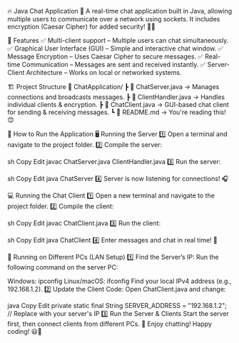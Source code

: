 🔥 Java Chat Application 🚀
A real-time chat application built in Java, allowing multiple users to communicate over a network using sockets. It includes encryption (Caesar Cipher) for added security! 💬🔐

📌 Features
✅ Multi-client support – Multiple users can chat simultaneously.
✅ Graphical User Interface (GUI) – Simple and interactive chat window.
✅ Message Encryption – Uses Caesar Cipher to secure messages.
✅ Real-time Communication – Messages are sent and received instantly.
✅ Server-Client Architecture – Works on local or networked systems.

🏗 Project Structure
📂 ChatApplication/
┣ 📜 ChatServer.java → Manages connections and broadcasts messages.
┣ 📜 ClientHandler.java → Handles individual clients & encryption.
┣ 📜 ChatClient.java → GUI-based chat client for sending & receiving messages.
┗ 📜 README.md → You're reading this! 😊

🚀 How to Run the Application
🖥 Running the Server
1️⃣ Open a terminal and navigate to the project folder.
2️⃣ Compile the server:

sh
Copy
Edit
javac ChatServer.java ClientHandler.java
3️⃣ Run the server:

sh
Copy
Edit
java ChatServer
4️⃣ Server is now listening for connections! 🎧

💻 Running the Chat Client
1️⃣ Open a new terminal and navigate to the project folder.
2️⃣ Compile the client:

sh
Copy
Edit
javac ChatClient.java
3️⃣ Run the client:

sh
Copy
Edit
java ChatClient
4️⃣ Enter messages and chat in real time! 🎉

📡 Running on Different PCs (LAN Setup)
1️⃣ Find the Server’s IP:
Run the following command on the server PC:

Windows: ipconfig
Linux/macOS: ifconfig
Find your local IPv4 address (e.g., 192.168.1.2).
2️⃣ Update the Client Code:
Open ChatClient.java and change:

java
Copy
Edit
private static final String SERVER_ADDRESS = "192.168.1.2"; // Replace with your server's IP
3️⃣ Run the Server & Clients
Start the server first, then connect clients from different PCs.
🚀 Enjoy chatting! Happy coding! 😃🎉

